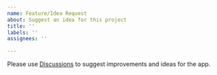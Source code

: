 ```yaml
---
name: Feature/Idea Request
about: Suggest an idea for this project
title: ''
labels: ''
assignees: ''

---
```


Please use [Discussions](https://github.com/michaldrabik/showly-2.0/discussions) to suggest improvements and ideas for the app.
